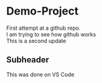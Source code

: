 # Demo-Project
First attempt at a github repo.
<br/> I am trying to see how github works
<br/> This is a second update

## Subheader
This was done on VS Code

